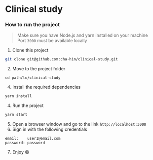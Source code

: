 # Clinical study

### How to run the project

> Make sure you have Node.js and yarn installed on your machine <br>
> Port `3000` must be available locally

1. Clone this project

```bash
git clone git@github.com:cha-hin/clinical-study.git
```

2. Move to the project folder

```
cd path/to/clinical-study
```

4. Install the required dependencies

```bash
yarn install
```

4. Run the project

```bash
yarn start
```

5. Open a browser window and go to the link `http://localhost:3000`
6. Sign in with the following credentials

```
email:    user1@email.com
password: password
```

7. Enjoy 😄
